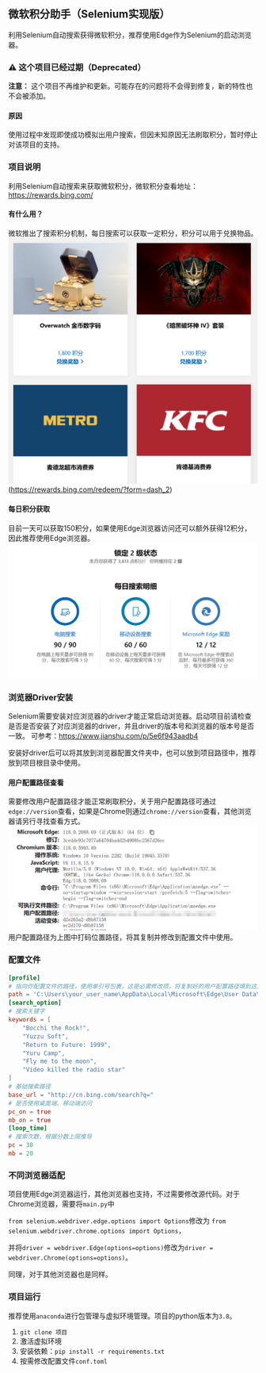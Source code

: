 ## 微软积分助手（Selenium实现版）
利用Selenium自动搜索获得微软积分，推荐使用Edge作为Selenium的启动浏览器。

### ⚠️ 这个项目已经过期（Deprecated）

**注意：** 这个项目不再维护和更新。可能存在的问题将不会得到修复，新的特性也不会被添加。

#### 原因

使用过程中发现即使成功模拟出用户搜索，但因未知原因无法刷取积分，暂时停止对该项目的支持。

### 项目说明
利用Selenium自动搜索来获取微软积分，微软积分查看地址：https://rewards.bing.com/
#### 有什么用？
微软推出了搜索积分机制，每日搜索可以获取一定积分，积分可以用于兑换物品。
![兑换物品一览](public/msedge_TYcLdp7CKf.png)(https://rewards.bing.com/redeem/?form=dash_2)
#### 每日积分获取
目前一天可以获取150积分，如果使用Edge浏览器访问还可以额外获得12积分，因此推荐使用Edge浏览器。
![一日积分](public/msedge_ZYW67G3sC0.png)

### 浏览器Driver安装
Selenium需要安装对应浏览器的driver才能正常启动浏览器。启动项目前请检查是否是否安装了对应浏览器的driver，并且driver的版本号和浏览器的版本号是否一致。
可参考：https://www.jianshu.com/p/5e6f943aadb4

安装好driver后可以将其放到浏览器配置文件夹中，也可以放到项目路径中，推荐放到项目根目录中使用。

#### 用户配置路径查看
需要修改用户配置路径才能正常刷取积分，关于用户配置路径可通过`edge://version`查看，如果是Chrome则通过`chrome://version`查看，其他浏览器请另行寻找查看方式。
![用户配置路径](public/Kh0CuEb1l9.png)
用户配置路径为上图中打码位置路径，将其复制并修改到配置文件中使用。

### 配置文件
```toml
[profile]
# 指向你配置文件的路径，使用单引号包裹，这是必需修改项，将复制好的用户配置路径填到这里
path = 'C:\Users\your_user_name\AppData\Local\Microsoft\Edge\User Data\Default'
[search_option]
# 搜索关键字
keywords = [
    "Bocchi the Rock!",
    "Yuzzu Soft",
    "Return to Future: 1999",
    "Yuru Camp",
    "Fly me to the moon",
    "Video killed the radio star"
]
# 基础搜索路径
base_url = "http://cn.bing.com/search?q="
# 是否使用桌面端、移动端访问
pc_on = true
mb_on = true
[loop_time]
# 搜索次数，根据分数上限推导
pc = 30
mb = 20
```

### 不同浏览器适配
项目使用Edge浏览器运行，其他浏览器也支持，不过需要修改源代码。对于Chrome浏览器，需要将`main.py`中

`from selenium.webdriver.edge.options import Options`修改为
`from selenium.webdriver.chrome.options import Options`，

并将`driver = webdriver.Edge(options=options)`修改为`driver = webdriver.Chrome(options=options)`。

同理，对于其他浏览器也是同样。


### 项目运行
推荐使用`anaconda`进行包管理与虚拟环境管理。项目的python版本为`3.8`。
1. `git clone 项目`
2. 激活虚拟环境
3. 安装依赖：`pip install -r requirements.txt` 
4. 按需修改配置文件`conf.toml`